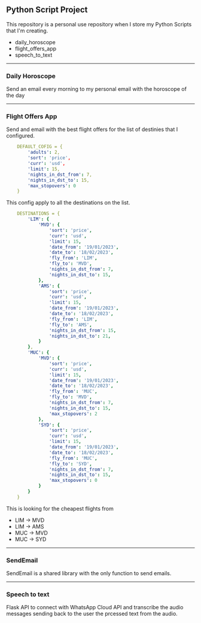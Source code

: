 ## Python Script Project

This repository is a personal use repository when I store my Python Scripts that I'm creating.
* daily_horoscope
* flight_offers_app
* speech_to_text

---
### Daily Horoscope
Send an email every morning to my personal email with the horoscope of the day

---
### Flight Offers App
Send and email with the best flight offers for the list of destinies that I configured.
``` yaml   
    DEFAULT_COFIG = {
        'adults': 2,
        'sort': 'price',
        'curr': 'usd',
        'limit': 15,
        'nights_in_dst_from': 7,
        'nights_in_dst_to': 15,
        'max_stopovers': 0
    }
```
This config apply to all the destinations on the list.
``` yaml
    DESTINATIONS = {
        'LIM': {
            'MVD': {
                'sort': 'price',
                'curr': 'usd',
                'limit': 15,
                'date_from': '19/01/2023',
                'date_to': '18/02/2023',
                'fly_from': 'LIM',
                'fly_to': 'MVD',
                'nights_in_dst_from': 7,
                'nights_in_dst_to': 15,
            },
            'AMS': {
                'sort': 'price',
                'curr': 'usd',
                'limit': 15,
                'date_from': '19/01/2023',
                'date_to': '18/02/2023',
                'fly_from': 'LIM',
                'fly_to': 'AMS',
                'nights_in_dst_from': 15,
                'nights_in_dst_to': 21,
            }
        },
        'MUC': {
            'MVD': {
                'sort': 'price',
                'curr': 'usd',
                'limit': 15,
                'date_from': '19/01/2023',
                'date_to': '18/02/2023',
                'fly_from': 'MUC',
                'fly_to': 'MVD',
                'nights_in_dst_from': 7,
                'nights_in_dst_to': 15,
                'max_stopovers': 2
            },
            'SYD': {
                'sort': 'price',
                'curr': 'usd',
                'limit': 15,
                'date_from': '19/01/2023',
                'date_to': '18/02/2023',
                'fly_from': 'MUC',
                'fly_to': 'SYD',
                'nights_in_dst_from': 7,
                'nights_in_dst_to': 15,
                'max_stopovers': 0
            }
        }
    }
```
This is looking for the cheapest flights from
* LIM -> MVD
* LIM -> AMS
* MUC -> MVD
* MUC -> SYD
---
### SendEmail
SendEmail is a shared library with the only function to send emails.

---
### Speech to text
Flask API to connect with WhatsApp Cloud API and transcribe the audio messages sending back to the user the prcessed text from the audio.
